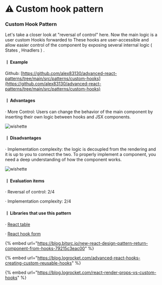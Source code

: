 # ⚠ Custom hook pattern

### &#x20;Custom Hook Pattern

Let's take a closer look at "reversal of control" here. Now the main logic is a user custom Hookis forwarded to These hooks are user-accessible and allow easier control of the component by exposing several internal logic ( States , Hnadlers ) .

&#x20;

#### ㅣ Example

Github: [https://github.com/alex83130/advanced-react-patterns/tree/main/src/patterns/custom-hooks](https://github.com/alex83130/advanced-react-patterns/tree/main/src/patterns/custom-hooks)

#### ㅣ Advantages

· More Control: Users can change the behavior of the main component by inserting their own logic between hooks and JSX components.

&#x20;

![wishette](https://blog.kakaocdn.net/dn/bIx0uy/btrh9RSWNVh/y3eFHfdUAKbbqZB7cO5Ul1/img.jpg)

#### ㅣ Disadvantages

· Implementation complexity: the logic is decoupled from the rendering and it is up to you to connect the two. To properly implement a component, you need a deep understanding of how the component works.

&#x20;

![wishette](https://blog.kakaocdn.net/dn/Opk2U/btrh5ZdmQfg/kXcePR9sx9HgPFpkSBMf0K/img.jpg)

#### ㅣ Evaluation items

&#x20; · Reversal of control: 2/4

&#x20; · Implementation complexity: 2/4

&#x20;

#### ㅣ Libraries that use this pattern

&#x20; · [React table](https://react-table.tanstack.com/docs/examples/basic)

&#x20; · [React hook form](https://react-hook-form.com/api)

{% embed url="https://blog.bitsrc.io/new-react-design-pattern-return-component-from-hooks-79215c3eac00" %}

{% embed url="https://blog.logrocket.com/advanced-react-hooks-creating-custom-reusable-hooks" %}

{% embed url="https://blog.logrocket.com/react-render-props-vs-custom-hooks" %}
